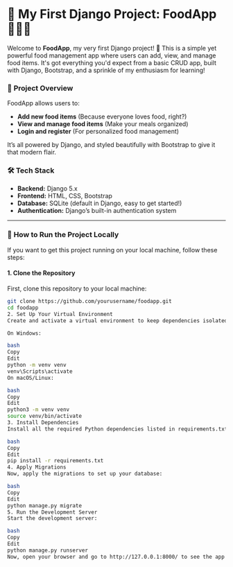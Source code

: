 # 🎉 **My First Django Project: FoodApp** 🍔🍕🥗

Welcome to **FoodApp**, my very first Django project! 🎉 This is a simple yet powerful food management app where users can add, view, and manage food items. It's got everything you'd expect from a basic CRUD app, built with Django, Bootstrap, and a sprinkle of my enthusiasm for learning!

### 🚀 **Project Overview**

FoodApp allows users to:

- **Add new food items** (Because everyone loves food, right?)
- **View and manage food items** (Make your meals organized)
- **Login and register** (For personalized food management)

It’s all powered by Django, and styled beautifully with Bootstrap to give it that modern flair.

### 🛠️ **Tech Stack**

- **Backend:** Django 5.x
- **Frontend:** HTML, CSS, Bootstrap
- **Database:** SQLite (default in Django, easy to get started!)
- **Authentication:** Django’s built-in authentication system

---

### 📝 **How to Run the Project Locally**

If you want to get this project running on your local machine, follow these steps:

#### 1. **Clone the Repository**

First, clone this repository to your local machine:

```bash
git clone https://github.com/yourusername/foodapp.git
cd foodapp
2. Set Up Your Virtual Environment
Create and activate a virtual environment to keep dependencies isolated:

On Windows:

bash
Copy
Edit
python -m venv venv
venv\Scripts\activate
On macOS/Linux:

bash
Copy
Edit
python3 -m venv venv
source venv/bin/activate
3. Install Dependencies
Install all the required Python dependencies listed in requirements.txt:

bash
Copy
Edit
pip install -r requirements.txt
4. Apply Migrations
Now, apply the migrations to set up your database:

bash
Copy
Edit
python manage.py migrate
5. Run the Development Server
Start the development server:

bash
Copy
Edit
python manage.py runserver
Now, open your browser and go to http://127.0.0.1:8000/ to see the app in action!

